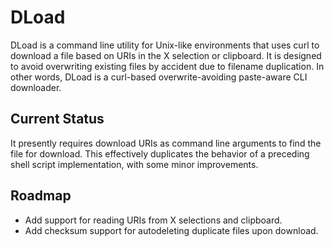 # DLoad

DLoad is a command line utility for Unix-like environments that uses curl to
download a file based on URIs in the X selection or clipboard.  It is designed
to avoid overwriting existing files by accident due to filename duplication.
In other words, DLoad is a curl-based overwrite-avoiding paste-aware CLI
downloader.

## Current Status

It presently requires download URIs as command line arguments to find the file
for download.  This effectively duplicates the behavior of a preceding shell
script implementation, with some minor improvements.

## Roadmap

* Add support for reading URIs from X selections and clipboard.
* Add checksum support for autodeleting duplicate files upon download.
